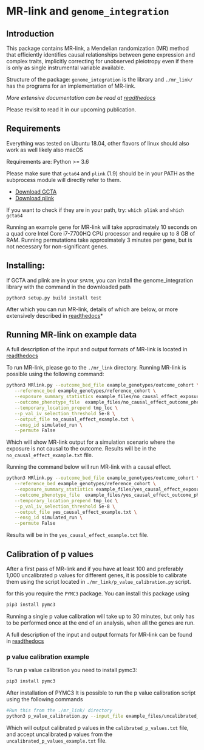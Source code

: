 # MR-link and `genome_integration`

## Introduction
This package contains MR-link, a Mendelian randomization (MR) method that efficiently identifies causal relationships 
between gene expression and complex traits, implicitly correcting for unobserved pleiotropy even if there is only as 
single instrumental variable available.

Structure of the package: 
`genome_integration` is the library and `./mr_link/` has the programs for an implementation of MR-link.

*More extensive documentation can be read at [readthedocs](https://genome-integration.readthedocs.io/en/latest/)*

Please revisit to read it in our upcoming publication.

## Requirements
Everything was tested on Ubuntu 18.04, other flavors of linux should also work as well likely also macOS

Requirements are: Python >= 3.6

Please make sure that `gcta64` and `plink` (1.9) should be in your PATH as the subprocess module will directly refer to them.
- [Download GCTA](http://cnsgenomics.com/software/gcta/#Download)
- [Download plink](https://www.cog-genomics.org/plink2/)

If you want to check if they are in your path, try: `which plink` and `which gcta64`

Running an example gene for MR-link will take approximately 10 seconds on a quad core Intel Core i7-7700HQ CPU processor 
and require up to 8 GB of RAM.  Running permutations take approximately 3 minutes per gene, but is not necessary 
for non-significant genes.

## Installing:
If GCTA and plink are in your `$PATH`, you can install the genome_integration library with the command in 
the downloaded path
```
python3 setup.py build install test
```
After which you can run MR-link, details of which are below, or more extensively described in 
[readthedocs](https://genome-integration.readthedocs.io/en/latest/)*

## Running MR-link on example data

A full description of the input and output formats of MR-link is located in 
[readthedocs](https://genome-integration.readthedocs.io/en/latest/about_mr_link.html)

To run MR-link, please go to the `./mr_link` directory.
Running MR-link is possible using the following command:

```bash
python3 MRlink.py --outcome_bed_file example_genotypes/outcome_cohort \
   --reference_bed example_genotypes/reference_cohort \
   --exposure_summary_statistics example_files/no_causal_effect_exposure_sumstats.txt \
   --outcome_phenotype_file  example_files/no_causal_effect_outcome_pheno.txt   \
   --temporary_location_prepend tmp_loc \
   --p_val_iv_selection_threshold 5e-8 \
   --output_file no_causal_effect_example.txt \
   --ensg_id simulated_run \
   --permute False
```

Which will show MR-link output for a simulation scenario where the exposure is not causal to the outcome. 
Results will be in the `no_causal_effect_example.txt` file.

Running the command below will run MR-link with a causal effect.

```bash
python3 MRlink.py --outcome_bed_file example_genotypes/outcome_cohort \
   --reference_bed example_genotypes/reference_cohort \
   --exposure_summary_statistics example_files/yes_causal_effect_exposure_sumstats.txt \
   --outcome_phenotype_file  example_files/yes_causal_effect_outcome_pheno.txt   \
   --temporary_location_prepend tmp_loc \
   --p_val_iv_selection_threshold 5e-8 \
   --output_file yes_causal_effect_example.txt \
   --ensg_id simulated_run \
   --permute False
```
Results will be in the `yes_causal_effect_example.txt` file.


## Calibration of p values

After a first pass of MR-link and if you have at least 100 and preferably 1,000 uncalibrated p values for different 
genes, it is possible to calibrate them using the script located in `./mr_link/p_value_calibration.py` script.

for this you require the `PYMC3` package. You can install this package using
``` bash
pip3 install pymc3
```
Running a single p value calibration will take up to 30 minutes, but only has to be performed once at the end of 
an analysis, when all the genes are run.

A full description of the input and output formats for MR-link can be found in [readthedocs](https://genome-integration.readthedocs.io/en/latest/calibrating_mr_link_p_values.md)

### p value calibration example

To run p value calibration you need to install pymc3:

```bash
pip3 install pymc3
```

After installation of PYMC3 It is possible to run the p value calibration script using the following commands

```bash
#Run this from the ./mr_link/ directory
python3 p_value_calibration.py --input_file example_files/uncalibrated_p_values_example.txt --output_file calibrated_p_values.txt
```
Which will output calibrated p values in the `calibrated_p_values.txt` file, and accept uncalibrated p values from the
`uncalibrated_p_values_example.txt` file.